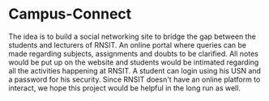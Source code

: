 # Campus-Connect
The idea is to build a social networking site to bridge the gap between the  students and lecturers of RNSIT. An online portal where queries can be made regarding subjects, assignments and doubts to be clarified. All notes would be put up on the website and students would be intimated regarding all the activities happening at RNSIT. A student can login using his USN and a password for his security. Since RNSIT doesn't have an online platform to interact, we hope this project would be helpful in the long run as well.
